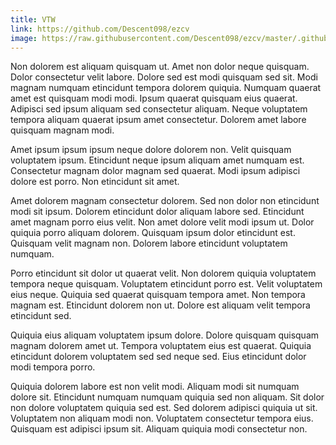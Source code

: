 ```yaml
---
title: VTW
link: https://github.com/Descent098/ezcv
image: https://raw.githubusercontent.com/Descent098/ezcv/master/.github/logo.png
---
```


Non dolorem est aliquam quisquam ut. Amet non dolor neque quisquam. Dolor consectetur velit labore. Dolore sed est modi quisquam sed sit. Modi magnam numquam etincidunt tempora dolorem quiquia. Numquam quaerat amet est quisquam modi modi. Ipsum quaerat quisquam eius quaerat. Adipisci sed ipsum aliquam sed consectetur aliquam. Neque voluptatem tempora aliquam quaerat ipsum amet consectetur. Dolorem amet labore quisquam magnam modi.

Amet ipsum ipsum ipsum neque dolore dolorem non. Velit quisquam voluptatem ipsum. Etincidunt neque ipsum aliquam amet numquam est. Consectetur magnam dolor magnam sed quaerat. Modi ipsum adipisci dolore est porro. Non etincidunt sit amet.

Amet dolorem magnam consectetur dolorem. Sed non dolor non etincidunt modi sit ipsum. Dolorem etincidunt dolor aliquam labore sed. Etincidunt amet magnam porro eius velit. Non amet dolore velit modi ipsum ut. Dolor quiquia porro aliquam dolorem. Quisquam ipsum dolor etincidunt est. Quisquam velit magnam non. Dolorem labore etincidunt voluptatem numquam.

Porro etincidunt sit dolor ut quaerat velit. Non dolorem quiquia voluptatem tempora neque quisquam. Voluptatem etincidunt porro est. Velit voluptatem eius neque. Quiquia sed quaerat quisquam tempora amet. Non tempora magnam est. Etincidunt dolorem non ut. Dolore est aliquam velit tempora etincidunt sed.

Quiquia eius aliquam voluptatem ipsum dolore. Dolore quisquam quisquam magnam dolorem amet ut. Tempora voluptatem eius est quaerat. Quiquia etincidunt dolorem voluptatem sed sed neque sed. Eius etincidunt dolor modi tempora porro.

Quiquia dolorem labore est non velit modi. Aliquam modi sit numquam dolore sit. Etincidunt numquam numquam quiquia sed non aliquam. Sit dolor non dolore voluptatem quiquia sed est. Sed dolorem adipisci quiquia ut sit. Voluptatem non aliquam modi non. Voluptatem consectetur tempora eius. Quisquam est adipisci ipsum sit. Aliquam quiquia modi consectetur non.
    